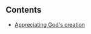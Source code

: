
## Contents

 - [Appreciating God's creation](https://github.com/jerrytigerxu/way-reality-life/tree/master/The%20Reality/God's%20Creation)

